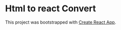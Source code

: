 # Html to react Convert

This project was bootstrapped with [Create React App](https://github.com/facebook/create-react-app).
